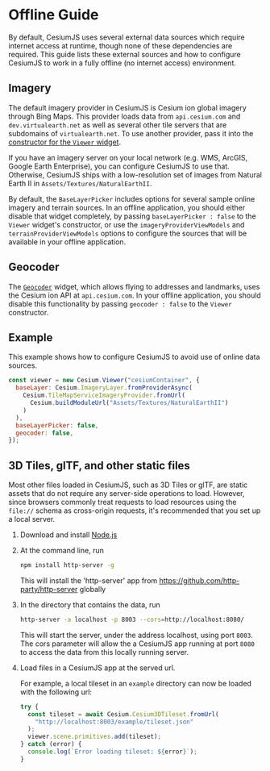 # Offline Guide

By default, CesiumJS uses several external data sources which require internet access at runtime, though none of these dependencies are required. This guide lists these external sources and how to configure CesiumJS to work in a fully offline (no internet access) environment.

## Imagery

The default imagery provider in CesiumJS is Cesium ion global imagery through Bing Maps. This provider loads data from `api.cesium.com` and `dev.virtualearth.net` as well as several other tile servers that are subdomains of `virtualearth.net`. To use another provider, pass it into the [constructor for the `Viewer` widget](https://cesium.com/learn/cesiumjs/ref-doc/Viewer.html#.ConstructorOptions).

If you have an imagery server on your local network (e.g. WMS, ArcGIS, Google Earth Enterprise), you can configure CesiumJS to use that. Otherwise, CesiumJS ships with a low-resolution set of images from Natural Earth II in `Assets/Textures/NaturalEarthII`.

By default, the `BaseLayerPicker` includes options for several sample online imagery and terrain sources. In an offline application, you should either disable that widget completely, by passing `baseLayerPicker : false` to the `Viewer` widget's constructor, or use the `imageryProviderViewModels` and `terrainProviderViewModels` options to configure the sources that will be available in your offline application.

## Geocoder

The [`Geocoder`](https://cesium.com/learn/cesiumjs/ref-doc/Geocoder.html?classFilter=geocoder) widget, which allows flying to addresses and landmarks, uses the Cesium ion API at `api.cesium.com`. In your offline application, you should disable this functionality by passing `geocoder : false` to the `Viewer` constructor.

## Example

This example shows how to configure CesiumJS to avoid use of online data sources.

```javascript
const viewer = new Cesium.Viewer("cesiumContainer", {
  baseLayer: Cesium.ImageryLayer.fromProviderAsync(
    Cesium.TileMapServiceImageryProvider.fromUrl(
      Cesium.buildModuleUrl("Assets/Textures/NaturalEarthII")
    )
  ),
  baseLayerPicker: false,
  geocoder: false,
});
```

## 3D Tiles, glTF, and other static files

Most other files loaded in CesiumJS, such as 3D Tiles or glTF, are static assets that do not require any server-side operations to load. However, since browsers commonly treat requests to load resources using the `file://` schema as cross-origin requests, it's recommended that you set up a local server.

1. Download and install [Node.js](https://nodejs.org/en/download/)

2. At the command line, run

   ```sh
   npm install http-server -g
   ```

   This will install the 'http-server' app from https://github.com/http-party/http-server globally

3. In the directory that contains the data, run

   ```sh
   http-server -a localhost -p 8003 --cors=http://localhost:8080/
   ```

   This will start the server, under the address localhost, using port `8003`. The cors parameter will allow the a CesiumJS app running at port `8080` to access the data from this locally running server.

4. Load files in a CesiumJS app at the served url.

   For example, a local tileset in an `example` directory can now be loaded with the following url:

   ```js
   try {
     const tileset = await Cesium.Cesium3DTileset.fromUrl(
       "http://localhost:8003/example/tileset.json"
     );
     viewer.scene.primitives.add(tileset);
   } catch (error) {
     console.log(`Error loading tileset: ${error}`);
   }
   ```
